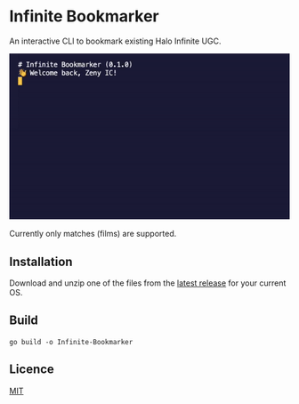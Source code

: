 # Infinite Bookmarker

An interactive CLI to bookmark existing Halo Infinite UGC.

![image](/.github/assets/preview.gif?v=1)

Currently only matches (films) are supported.

## Installation

Download and unzip one of the files from the [latest release](./releases/latest) for your current OS.

## Build

```shell
go build -o Infinite-Bookmarker
```

## Licence

[MIT](/LICENCE)
